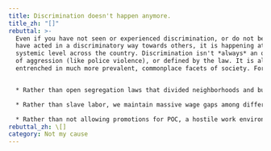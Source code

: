 ```yaml
---
title: Discrimination doesn't happen anymore.
title_zh: "[]"
rebuttal: >-
  Even if you have not seen or experienced discrimination, or do not believe you
  have acted in a discriminatory way towards others, it is happening at a
  systemic level across the country. Discrimination isn't *always* an overt act
  of aggression (like police violence), or defined by the law. It is also
  entrenched in much more prevalent, commonplace facets of society. For example:


  * Rather than open segregation laws that divided neighborhoods and businesses by color, now it's more difficult for POC to get the same mortgage loans as white people.

  * Rather than slave labor, we maintain massive wage gaps among different ethnicities.

  * Rather than not allowing promotions for POC, a hostile work environment and lack of diversity in leadership lead to fewer opportunities at work, which leads to higher rates of turnover.
rebuttal_zh: \[]
category: Not my cause
---
```

